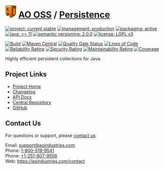 # [<img src="ao-logo.png" alt="AO Logo" width="35" height="40">](https://github.com/ao-apps) [AO OSS](https://github.com/ao-apps/ao-oss) / [Persistence](https://github.com/ao-apps/ao-persistence)

[![project: current stable](https://oss.aoapps.com/ao-badges/project-current-stable.svg)](https://aoindustries.com/life-cycle#project-current-stable)
[![management: production](https://oss.aoapps.com/ao-badges/management-production.svg)](https://aoindustries.com/life-cycle#management-production)
[![packaging: active](https://oss.aoapps.com/ao-badges/packaging-active.svg)](https://aoindustries.com/life-cycle#packaging-active)  
[![java: &gt;= 11](https://oss.aoapps.com/ao-badges/java-11.svg)](https://docs.oracle.com/en/java/javase/11/)
[![semantic versioning: 2.0.0](https://oss.aoapps.com/ao-badges/semver-2.0.0.svg)](https://semver.org/spec/v2.0.0.html)
[![license: LGPL v3](https://oss.aoapps.com/ao-badges/license-lgpl-3.0.svg)](https://www.gnu.org/licenses/lgpl-3.0)

[![Build](https://github.com/ao-apps/ao-persistence/workflows/Build/badge.svg?branch=master)](https://github.com/ao-apps/ao-persistence/actions?query=workflow%3ABuild)
[![Maven Central](https://maven-badges.herokuapp.com/maven-central/com.aoapps/ao-persistence/badge.svg)](https://maven-badges.herokuapp.com/maven-central/com.aoapps/ao-persistence)
[![Quality Gate Status](https://sonarcloud.io/api/project_badges/measure?branch=master&project=com.aoapps%3Aao-persistence&metric=alert_status)](https://sonarcloud.io/dashboard?branch=master&id=com.aoapps%3Aao-persistence)
[![Lines of Code](https://sonarcloud.io/api/project_badges/measure?branch=master&project=com.aoapps%3Aao-persistence&metric=ncloc)](https://sonarcloud.io/component_measures?branch=master&id=com.aoapps%3Aao-persistence&metric=ncloc)  
[![Reliability Rating](https://sonarcloud.io/api/project_badges/measure?branch=master&project=com.aoapps%3Aao-persistence&metric=reliability_rating)](https://sonarcloud.io/component_measures?branch=master&id=com.aoapps%3Aao-persistence&metric=Reliability)
[![Security Rating](https://sonarcloud.io/api/project_badges/measure?branch=master&project=com.aoapps%3Aao-persistence&metric=security_rating)](https://sonarcloud.io/component_measures?branch=master&id=com.aoapps%3Aao-persistence&metric=Security)
[![Maintainability Rating](https://sonarcloud.io/api/project_badges/measure?branch=master&project=com.aoapps%3Aao-persistence&metric=sqale_rating)](https://sonarcloud.io/component_measures?branch=master&id=com.aoapps%3Aao-persistence&metric=Maintainability)
[![Coverage](https://sonarcloud.io/api/project_badges/measure?branch=master&project=com.aoapps%3Aao-persistence&metric=coverage)](https://sonarcloud.io/component_measures?branch=master&id=com.aoapps%3Aao-persistence&metric=Coverage)

Highly efficient persistent collections for Java.

## Project Links
* [Project Home](https://oss.aoapps.com/persistence/)
* [Changelog](https://oss.aoapps.com/persistence/changelog)
* [API Docs](https://oss.aoapps.com/persistence/apidocs/)
* [Central Repository](https://central.sonatype.com/artifact/com.aoapps/ao-persistence)
* [GitHub](https://github.com/ao-apps/ao-persistence)

## Contact Us
For questions or support, please [contact us](https://aoindustries.com/contact):

Email: [support@aoindustries.com](mailto:support@aoindustries.com)  
Phone: [1-800-519-9541](tel:1-800-519-9541)  
Phone: [+1-251-607-9556](tel:+1-251-607-9556)  
Web: https://aoindustries.com/contact
